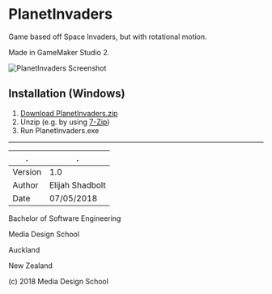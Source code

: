 # PlanetInvaders

Game based off Space Invaders, but with rotational motion.

Made in GameMaker Studio 2.

![PlanetInvaders Screenshot](https://github.com/Cresspresso/SlotMachine/blob/master/PlanetInvaders.png)

## Installation (Windows)

1. [Download PlanetInvaders.zip](https://github.com/Cresspresso/SlotMachine/releases/download/1.0/PlanetInvaders.zip)
2. Unzip (e.g. by using [7-Zip](https://www.7-zip.org/download.html))
3. Run PlanetInvaders.exe

---

. | .
--- | ---
Version | 1.0
Author | Elijah Shadbolt
Date | 07/05/2018

Bachelor of Software Engineering

Media Design School

Auckland

New Zealand

(c) 2018 Media Design School
